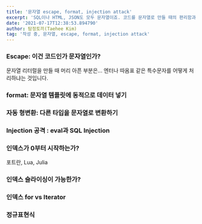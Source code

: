 ```yaml
---
title: '문자열 escape, format, injection attack'
excerpt: 'SQL이나 HTML, JSON도 모두 문자열이죠. 코드를 문자열로 만들 때의 편리함과 취약점에 대해 알아봅니다.'
date: '2021-07-17T12:38:53.894790'
author: 탐정토끼(Taehee Kim)
tag: '작성 중, 문자열, escape, format, injection attack'
---
```


### Escape: 이건 코드인가 문자열인가?
문자열 리터럴을 만들 때 머리 아픈 부분은... 엔터나 따옴표 같은 특수문자를 어떻게 처리하냐는 것입니다.

### format: 문자열 템플릿에 동적으로 데이터 넣기

### 자동 형변환: 다른 타입을 문자열로 변환하기

### Injection 공격 : eval과 SQL Injection



### 인덱스가 0부터 시작하는가?

포트란, Lua, Julia

### 인덱스 슬라이싱이 가능한가?

### 인덱스 for vs Iterator

### 정규표현식
